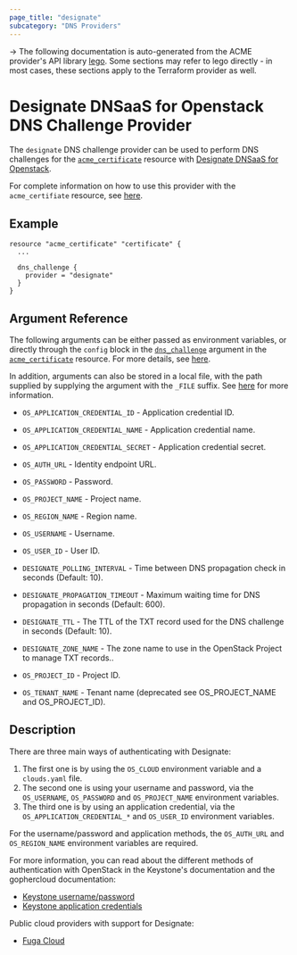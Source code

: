 ```yaml
---
page_title: "designate"
subcategory: "DNS Providers"
---
```


-> The following documentation is auto-generated from the ACME
provider's API library [lego](https://go-acme.github.io/lego/).  Some
sections may refer to lego directly - in most cases, these sections
apply to the Terraform provider as well.

# Designate DNSaaS for Openstack DNS Challenge Provider

The `designate` DNS challenge provider can be used to perform DNS challenges for
the [`acme_certificate`][resource-acme-certificate] resource with
[Designate DNSaaS for Openstack](https://docs.openstack.org/designate/latest/).

[resource-acme-certificate]: ../resources/certificate.md

For complete information on how to use this provider with the `acme_certifiate`
resource, see [here][resource-acme-certificate-dns-challenges].

[resource-acme-certificate-dns-challenges]: ../resources/certificate.md#using-dns-challenges

## Example

```hcl
resource "acme_certificate" "certificate" {
  ...

  dns_challenge {
    provider = "designate"
  }
}
```
## Argument Reference

The following arguments can be either passed as environment variables, or
directly through the `config` block in the
[`dns_challenge`][resource-acme-certificate-dns-challenge-arg] argument in the
[`acme_certificate`][resource-acme-certificate] resource. For more details, see
[here][resource-acme-certificate-dns-challenges].

[resource-acme-certificate-dns-challenge-arg]: ../resources/certificate.md#dns_challenge

In addition, arguments can also be stored in a local file, with the path
supplied by supplying the argument with the `_FILE` suffix. See
[here][acme-certificate-file-arg-example] for more information.

[acme-certificate-file-arg-example]: ../resources/certificate.md#using-variable-files-for-provider-arguments

* `OS_APPLICATION_CREDENTIAL_ID` - Application credential ID.
* `OS_APPLICATION_CREDENTIAL_NAME` - Application credential name.
* `OS_APPLICATION_CREDENTIAL_SECRET` - Application credential secret.
* `OS_AUTH_URL` - Identity endpoint URL.
* `OS_PASSWORD` - Password.
* `OS_PROJECT_NAME` - Project name.
* `OS_REGION_NAME` - Region name.
* `OS_USERNAME` - Username.
* `OS_USER_ID` - User ID.

* `DESIGNATE_POLLING_INTERVAL` - Time between DNS propagation check in seconds (Default: 10).
* `DESIGNATE_PROPAGATION_TIMEOUT` - Maximum waiting time for DNS propagation in seconds (Default: 600).
* `DESIGNATE_TTL` - The TTL of the TXT record used for the DNS challenge in seconds (Default: 10).
* `DESIGNATE_ZONE_NAME` - The zone name to use in the OpenStack Project to manage TXT records..
* `OS_PROJECT_ID` - Project ID.
* `OS_TENANT_NAME` - Tenant name (deprecated see OS_PROJECT_NAME and OS_PROJECT_ID).

## Description

There are three main ways of authenticating with Designate:

1. The first one is by using the `OS_CLOUD` environment variable and a `clouds.yaml` file.
2. The second one is using your username and password, via the `OS_USERNAME`, `OS_PASSWORD` and `OS_PROJECT_NAME` environment variables.
3. The third one is by using an application credential, via the `OS_APPLICATION_CREDENTIAL_*` and `OS_USER_ID` environment variables.

For the username/password and application methods, the `OS_AUTH_URL` and `OS_REGION_NAME` environment variables are required.

For more information, you can read about the different methods of authentication with OpenStack in the Keystone's documentation and the gophercloud documentation:

- [Keystone username/password](https://docs.openstack.org/keystone/latest/user/supported_clients.html)
- [Keystone application credentials](https://docs.openstack.org/keystone/latest/user/application_credentials.html)

Public cloud providers with support for Designate:

- [Fuga Cloud](https://fuga.cloud/)

